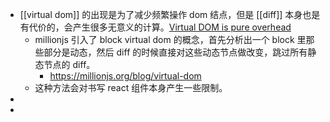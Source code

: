 - [[virtual dom]] 的出现是为了减少频繁操作 dom 结点，但是 [[diff]] 本身也是有代价的，会产生很多无意义的计算。[Virtual DOM is pure overhead](https://svelte.dev/blog/virtual-dom-is-pure-overhead)
	- millionjs 引入了 block virtual dom 的概念，首先分析出一个 block 里那些部分是动态，然后 diff 的时候直接对这些动态节点做改变，跳过所有静态节点的 diff。
		- https://millionjs.org/blog/virtual-dom
	- 这种方法会对书写 react 组件本身产生一些限制。
-
-
